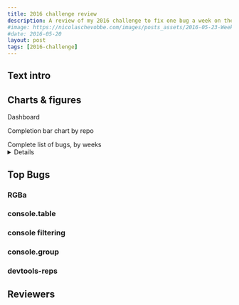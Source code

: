 ```yaml
---
title: 2016 challenge review
description: A review of my 2016 challenge to fix one bug a week on the Firefox Devtools
#image: https://nicolaschevobbe.com/images/posts_assets/2016-05-23-Week-20/challenge.png
#date: 2016-05-20
layout: post
tags: [2016-challenge]
---
```


## Text intro ##

## Charts & figures ##

Dashboard

Completion bar chart by repo

<summary>
  Complete list of bugs, by weeks
  <details>
    <ol>
      <li>Week 1</li>
      <li>Week 2</li>
    </ol>
  </details>
</summary>


## Top Bugs ##

### RGBa ###

### console.table ###

### console filtering ###

### console.group ###

### devtools-reps ###

## Reviewers ##
